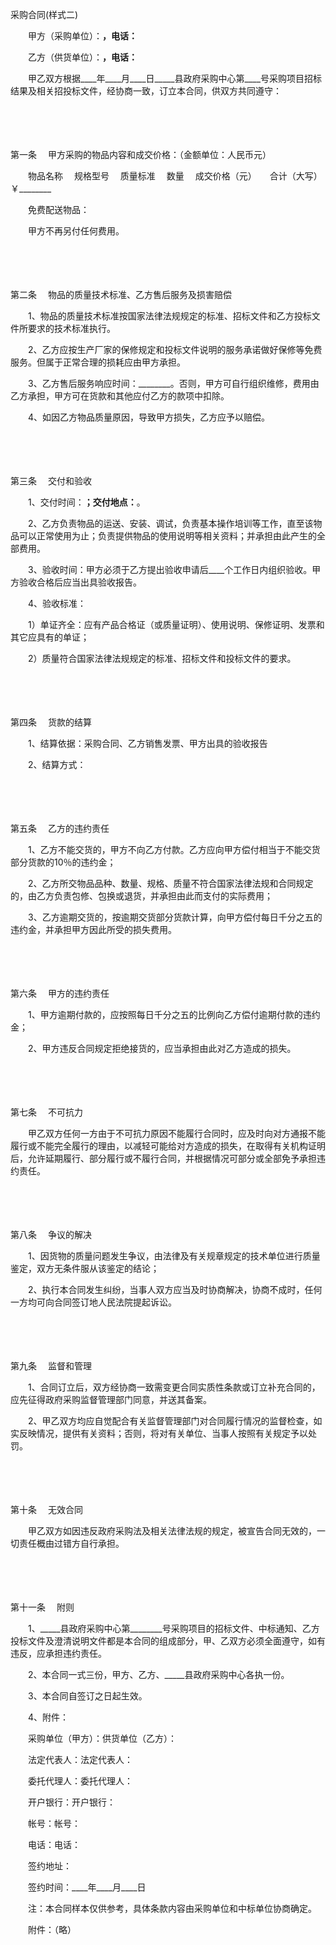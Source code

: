 



采购合同(样式二)



 

　　甲方（采购单位）：____________，电话：____________

　　乙方（供货单位）：____________，电话：____________　　

　　甲乙双方根据____年____月____日_____县政府采购中心第____号采购项目招标结果及相关招投标文件，经协商一致，订立本合同，供双方共同遵守：

　　

　　

第一条
　甲方采购的物品内容和成交价格：（金额单位：人民币元）

　　物品名称　 规格型号　 质量标准　 数量　 成交价格（元）　　合计（大写） ￥________

　　免费配送物品：

　　甲方不再另付任何费用。

　　

　　

第二条
　物品的质量技术标准、乙方售后服务及损害赔偿

　　1、物品的质量技术标准按国家法律法规规定的标准、招标文件和乙方投标文件所要求的技术标准执行。

　　2、乙方应按生产厂家的保修规定和投标文件说明的服务承诺做好保修等免费服务。但属于正常合理的损耗应由甲方承担。

　　3、乙方售后服务响应时间：________。否则，甲方可自行组织维修，费用由乙方承担，甲方可在货款和其他应付乙方的款项中扣除。

　　4、如因乙方物品质量原因，导致甲方损失，乙方应予以赔偿。

　　

　　

第三条
　交付和验收

　　1、交付时间：____________；交付地点：____________。

　　2、乙方负责物品的运送、安装、调试，负责基本操作培训等工作，直至该物品可以正常使用为止；负责提供物品的使用说明等相关资料；并承担由此产生的全部费用。

　　3、验收时间：甲方必须于乙方提出验收申请后____个工作日内组织验收。甲方验收合格后应当出具验收报告。

　　4、验收标准：

　　1）单证齐全：应有产品合格证（或质量证明）、使用说明、保修证明、发票和其它应具有的单证；

　　2）质量符合国家法律法规规定的标准、招标文件和投标文件的要求。

　　

　　

第四条
　货款的结算

　　1、结算依据：采购合同、乙方销售发票、甲方出具的验收报告

　　2、结算方式：

　　

　　

第五条
　乙方的违约责任

　　1、乙方不能交货的，甲方不向乙方付款。乙方应向甲方偿付相当于不能交货部分货款的10％的违约金；

　　2、乙方所交物品品种、数量、规格、质量不符合国家法律法规和合同规定的，由乙方负责包修、包换或退货，并承担由此而支付的实际费用；

　　3、乙方逾期交货的，按逾期交货部分货款计算，向甲方偿付每日千分之五的违约金，并承担甲方因此所受的损失费用。

　　

　　

第六条
　甲方的违约责任

　　1、甲方逾期付款的，应按照每日千分之五的比例向乙方偿付逾期付款的违约金；

　　2、甲方违反合同规定拒绝接货的，应当承担由此对乙方造成的损失。

　　

　　

第七条
　不可抗力

　　甲乙双方任何一方由于不可抗力原因不能履行合同时，应及时向对方通报不能履行或不能完全履行的理由，以减轻可能给对方造成的损失，在取得有关机构证明后，允许延期履行、部分履行或不履行合同，并根据情况可部分或全部免予承担违约责任。

　　

　　

第八条
　争议的解决

　　1、因货物的质量问题发生争议，由法律及有关规章规定的技术单位进行质量鉴定，双方无条件服从该鉴定的结论；

　　2、执行本合同发生纠纷，当事人双方应当及时协商解决，协商不成时，任何一方均可向合同签订地人民法院提起诉讼。

　　

　　

第九条
　监督和管理

　　1、合同订立后，双方经协商一致需变更合同实质性条款或订立补充合同的，应先征得政府采购监督管理部门同意，并送其备案。

　　2、甲乙双方均应自觉配合有关监督管理部门对合同履行情况的监督检查，如实反映情况，提供有关资料；否则，将对有关单位、当事人按照有关规定予以处罚。

　　

　　

第十条
　无效合同

　　甲乙双方如因违反政府采购法及相关法律法规的规定，被宣告合同无效的，一切责任概由过错方自行承担。

　　

　　

第十一条
　附则

　　1、_____县政府采购中心第________号采购项目的招标文件、中标通知、乙方投标文件及澄清说明文件都是本合同的组成部分，甲、乙双方必须全面遵守，如有违反，应承担违约责任。

　　2、本合同一式三份，甲方、乙方、_____县政府采购中心各执一份。

　　3、本合同自签订之日起生效。

　　4、附件：　　

　　采购单位（甲方）：供货单位（乙方）：

　　法定代表人：法定代表人：

　　委托代理人：委托代理人：

　　开户银行：开户银行：

　　帐号：帐号：

　　电话：电话：　　

　　签约地址：　　

　　签约时间：____年____月____日　　

　　注：本合同样本仅供参考，具体条款内容由采购单位和中标单位协商确定。

　　附件：（略）